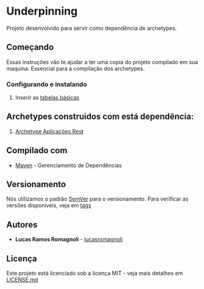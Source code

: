 # Underpinning

Projeto desenvolvido para servir como dependência de archetypes.

## Começando

Essas instruções vão te ajudar a ter uma copia do projeto compilado em sua maquina. Essencial para a compilação dos archetypes.

### Configurando e instalando

1. Inserir as [tabelas básicas](https://github.com/lucasromagnoli/underpinning/blob/master/underpinning-web/src/main/resources/sql/underpinning.sql)

## Archetypes construidos com está dependência:

1. [Archetype Aplicações Rest](https://github.com/lucasromagnoli/flatland)

## Compilado com

* [Maven](https://maven.apache.org/) - Gerenciamento de Dependências

## Versionamento

Nós utilizamos o padrão [SemVer](http://semver.org/) para o versionamento. Para verificar as versões disponiveis, veja em [tags](https://github.com/lucasromagnoli/flatland/tags)

## Autores

* **Lucas Ramos Romagnoli** - [lucasromagnoli](https://github.com/lucasromagnoli)

## Licença

Este projeto está licenciado sob a licença MIT - veja mais detalhes em [LICENSE.md](https://github.com/lucasromagnoli/underpinning/blob/master/LICENSE)
